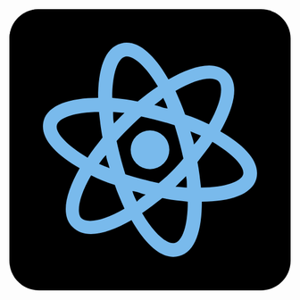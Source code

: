 <!-- icon666.com - MILLIONS vector ICONS FREE --><svg version="1.1" id="Capa_1" xmlns="http://www.w3.org/2000/svg" xmlns:xlink="http://www.w3.org/1999/xlink" x="0px" y="0px" viewBox="0 0 455.111 455.111" style="enable-background:new 0 0 455.111 455.111;" xml:space="preserve"><path style="fill: rgb(0, 0, 0);" d="M406.756,455.111h-358.4C21.333,455.111,0,433.778,0,406.756v-358.4C0,21.333,21.333,0,48.356,0 h358.4c27.022,0,48.356,21.333,48.356,48.356v358.4C455.111,433.778,433.778,455.111,406.756,455.111z" fill="#5CA4DA"></path><path style="fill: rgb(0, 0, 0);" d="M366.933,0c-17.067,73.956-61.156,153.6-129.422,221.867C164.978,294.4,78.222,339.911,0,354.133 V48.356C0,21.333,21.333,0,48.356,0H366.933z" fill="#6DAFE0"></path><g><path style="fill: rgb(121, 186, 236);" d="M341.333,197.689c22.756-39.822,31.289-76.8,11.378-95.289 c-19.911-19.911-55.467-11.378-95.289,11.378c-22.756-39.822-49.778-65.422-76.8-58.311s-36.978,42.667-36.978,88.178 c-45.511,0-81.067,11.378-88.178,36.978c-7.111,27.022,18.489,54.044,58.311,76.8c-22.756,39.822-31.289,76.8-11.378,95.289 c19.911,19.911,55.467,11.378,95.289-11.378c22.756,39.822,49.778,65.422,76.8,58.311c27.022-7.111,36.978-42.667,36.978-88.178 c45.511,0,81.067-11.378,88.178-36.978C406.756,247.467,381.156,220.444,341.333,197.689z M338.489,116.622 c8.533,8.533,4.267,35.556-15.644,69.689c-11.378-5.689-24.178-11.378-38.4-15.644c-4.267-12.8-9.956-25.6-15.644-38.4 C302.933,112.356,328.533,108.089,338.489,116.622z M241.778,281.6c-19.911-4.267-35.556-8.533-54.044-14.222 c-5.689-18.489-9.956-34.133-14.222-54.044c12.8-14.222,24.178-25.6,39.822-39.822c19.911,4.267,35.556,8.533,54.044,14.222 c5.689,18.489,9.956,34.133,14.222,54.044C268.8,257.422,257.422,268.8,241.778,281.6z M285.867,270.222 c1.422,5.689,1.422,12.8,1.422,18.489c-5.689,0-11.378-1.422-18.489-1.422C277.333,278.756,278.756,277.333,285.867,270.222z M220.444,300.089c-5.689,4.267-9.956,7.111-14.222,11.378c-2.844-5.689-5.689-11.378-7.111-17.067 C209.067,295.822,209.067,297.244,220.444,300.089z M162.133,257.422c-5.689-2.844-11.378-4.267-17.067-7.111 c2.844-4.267,7.111-9.956,11.378-14.222C157.867,246.044,159.289,246.044,162.133,257.422z M169.244,184.889 c-1.422-5.689-1.422-12.8-1.422-18.489c5.689,0,11.378,1.422,18.489,1.422C177.778,176.356,176.356,177.778,169.244,184.889z M234.667,155.022c5.689-4.267,9.956-7.111,14.222-11.378c2.844,5.689,5.689,11.378,7.111,17.067 C246.044,159.289,246.044,157.867,234.667,155.022z M292.978,197.689c5.689,2.844,11.378,4.267,17.067,7.111 c-2.844,4.267-7.111,9.956-11.378,14.222C297.244,209.067,295.822,209.067,292.978,197.689z M187.733,76.8 c11.378-2.844,32.711,14.222,52.622,48.356c-11.378,7.111-21.333,15.644-32.711,24.178c-14.222-2.844-27.022-4.267-41.244-5.689 C166.4,105.244,174.933,79.644,187.733,76.8z M76.8,187.733c2.844-11.378,28.444-21.333,68.267-21.333 c1.422,12.8,2.844,27.022,5.689,41.244c-8.533,11.378-17.067,21.333-24.178,32.711C91.022,219.022,73.956,199.111,76.8,187.733z M116.622,338.489c-8.533-8.533-4.267-35.556,15.644-69.689c11.378,5.689,24.178,11.378,38.4,15.644 c4.267,12.8,9.956,25.6,15.644,38.4C152.178,342.756,126.578,347.022,116.622,338.489z M267.378,378.311 c-11.378,2.844-32.711-14.222-52.622-48.356c11.378-7.111,21.333-15.644,32.711-24.178c14.222,2.844,27.022,4.267,41.244,5.689 C288.711,349.867,280.178,375.467,267.378,378.311z M378.311,267.378c-2.844,11.378-28.444,21.333-68.267,21.333 c-1.422-12.8-2.844-27.022-5.689-41.244c8.533-11.378,17.067-21.333,24.178-32.711C364.089,236.089,381.156,256,378.311,267.378z" fill="#FFFFFF"></path><circle style="fill: rgb(121, 186, 236);" cx="227.556" cy="227.556" r="31.289" fill="#FFFFFF"></circle></g></svg>

